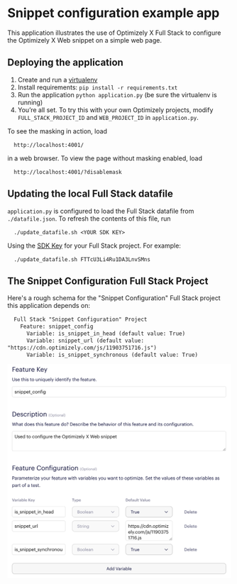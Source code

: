 # Snippet configuration example app

This application illustrates the use of Optimizely X Full Stack to configure the Optimizely X Web snippet on a simple web page.

## Deploying the application

1. Create and run a [virtualenv](http://docs.python-guide.org/en/latest/dev/virtualenvs/)
2. Install requirements: `pip install -r requirements.txt`
3. Run the application `python application.py` (be sure the virtualenv is running)
4. You’re all set. To try this with your own Optimizely projects, modify `FULL_STACK_PROJECT_ID` and `WEB_PROJECT_ID` in `application.py`.

To see the masking in action, load

      http://localhost:4001/

in a web browser.  To view the page without masking enabled, load

      http://localhost:4001/?disablemask

## Updating the local Full Stack datafile

`application.py` is configured to load the Full Stack datafile from `./datafile.json`. To refresh the contents of this file, run

      ./update_datafile.sh <YOUR SDK KEY>

Using the [SDK Key](https://help.optimizely.com/Set_Up_Optimizely/Access_the_datafile_for_a_Full_Stack_project) for your Full Stack project. For example:

      ./update_datafile.sh FTTcU3Li4Ru1DA3LnvSMns


## The Snippet Configuration Full Stack Project

Here's a rough schema for the "Snippet Configuration" Full Stack project this application depends on:

      Full Stack "Snippet Configuration" Project
        Feature: snippet_config
          Variable: is_snippet_in_head (default value: True)
          Variable: snippet_url (default value: "https://cdn.optimizely.com/js/11903751716.js")
          Variable: is_snippet_synchronous (default value: True)

![](images/snippet_config.png)

